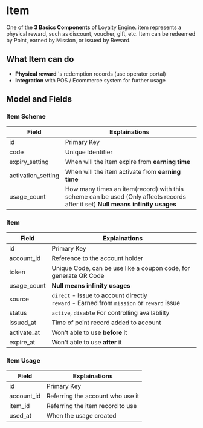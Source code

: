 # Item
One of the **3 Basics Components** of Loyalty Engine. item represents a physical reward, such as discount, voucher, gift, etc. Item can be redeemed by Point, earned by Mission, or issued by Reward.

## What Item can do
 - **Physical reward** 's redemption records (use operator portal)
 - **Integration** with POS / Ecommerce system for further usage

<!-- ```mermaid
---
title: Item - Coupon integration with Eats365 POS
---
sequenceDiagram
    participant L as Loyalty Engine
    participant P as Eats365 POS

``` -->

## Model and Fields

### Item Scheme
|Field|Explainations|
|---|---|
|id|Primary Key|
|code|Unique Identifier|
|expiry_setting|When will the item expire from **earning time**|
|activation_setting|When will the item activate from **earning time**|
|usage_count|How many times an item(record) with this scheme can be used (Only affects records after it set) **Null means infinity usages**|

### Item
|Field|Explainations|
|---|---|
|id|Primary Key|
|account_id|Reference to the account holder|
|token|Unique Code, can be use like a coupon code, for generate QR Code|
|usage_count|**Null means infinity usages**|
|source|`direct` - Issue to account directly <br />`reward` - Earned from `mission` or `reward` issue|
|status|`active`, `disable` For controlling availablilty|
|issued_at|Time of point record added to account|
|activate_at|Won't able to use **before** it|
|expire_at|Won't able to use **after** it|

### Item Usage
|Field|Explainations|
|---|---|
|id|Primary Key|
|account_id|Referring the account who use it|
|item_id|Referring the item record to use|
|used_at|When the usage created|
